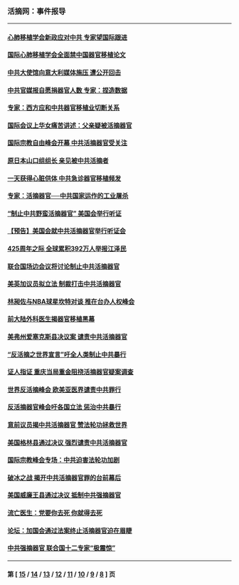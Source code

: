 ### 活摘网：事件报导
---
#### [心肺移植学会新政应对中共 专家望国际跟进](../../pages/nf5877/n13829043.md) 
#### [国际心肺移植学会全面禁中国器官移植论文](../../pages/nf5877/n13827785.md) 
#### [中共大使馆向意大利媒体施压 遭公开回击](../../pages/nf5877/n13826038.md) 
#### [中共官媒报自愿捐器官人数 专家：捏造数据](../../pages/nf5877/n13814130.md) 
#### [专家：西方应和中共器官移植业切断关系](../../pages/nf5877/n13772828.md) 
#### [国际会议上华女痛苦讲述：父亲疑被活摘器官](../../pages/nf5877/n13771583.md) 
#### [国际宗教自由峰会开幕 中共活摘器官受关注](../../pages/nf5877/n13769995.md) 
#### [原日本山口组组长 亲见被中共活摘者](../../pages/nf5877/n13767360.md) 
#### [一天获得心脏供体 中共急诊器官移植频发](../../pages/nf5877/n13764689.md) 
#### [专家：活摘器官──中共国家运作的工业屠杀](../../pages/nf5877/n13761178.md) 
#### [“制止中共野蛮活摘器官” 美国会举行听证](../../pages/nf5877/n13735831.md) 
#### [【预告】美国会就中共活摘器官举行听证会](../../pages/nf5877/n13732843.md) 
#### [425周年之际 全球累积392万人举报江泽民](../../pages/nf5877/n13719232.md) 
#### [联合国场边会议将讨论制止中共活摘器官](../../pages/nf5877/n13656361.md) 
#### [美英加议员拟立法 制裁打击中共活摘器官](../../pages/nf5877/n13430251.md) 
#### [林昶佐与NBA球星坎特对谈 推在台办人权峰会](../../pages/nf5877/n13414467.md) 
#### [前大陆外科医生揭器官移植黑幕](../../pages/nf5877/n13401416.md) 
#### [美弗州爱塞克斯县决议案 谴责中共活摘器官](../../pages/nf5877/n13320919.md) 
#### [“反活摘之世界宣言”吁全人类制止中共暴行](../../pages/nf5877/n13259730.md) 
#### [证人指证 重庆当局重金阻挠活摘器官疑案调查](../../pages/nf5877/n13259127.md) 
#### [世界反活摘峰会 欧美亚医界谴责中共罪行](../../pages/nf5877/n13253550.md) 
#### [反活摘器官峰会吁各国立法 惩治中共暴行](../../pages/nf5877/n13245052.md) 
#### [意前议员揭中共活摘器官 赞法轮功拯救世界](../../pages/nf5877/n13203445.md) 
#### [美国格林县通过决议 强烈谴责中共活摘器官](../../pages/nf5877/n13119367.md) 
#### [国际宗教峰会专场：中共迫害法轮功加剧](../../pages/nf5877/n13088279.md) 
#### [破冰之战 揭开中共活摘器官罪的台前幕后](../../pages/nf5877/n13082457.md) 
#### [美国威廉王县通过决议 抵制中共强摘器官](../../pages/nf5877/n13056521.md) 
#### [流亡医生：党要你去死 你就得去死](../../pages/nf5877/n13052835.md) 
#### [论坛：加国会通过法案终止活摘器官迫在眉睫](../../pages/nf5877/n13029839.md) 
#### [中共强摘器官 联合国十二专家“极震惊”](../../pages/nf5877/n13024313.md) 

---
#### 第 [ [15](./15.md) / [14](./14.md) / [13](./13.md) / [12](./12.md) / [11](./11.md) / [10](./10.md) / [9](./9.md) / [8](./8.md) ] 页
